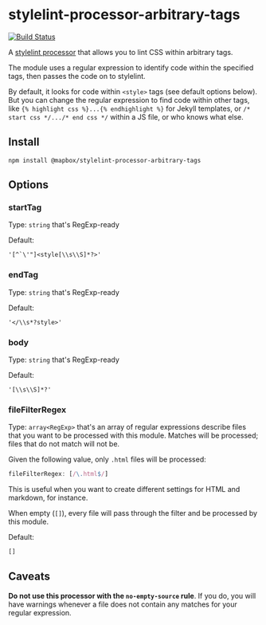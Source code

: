 # stylelint-processor-arbitrary-tags

[![Build Status](https://travis-ci.org/mapbox/stylelint-processor-arbitrary-tags.svg?branch=master)](https://travis-ci.org/mapbox/stylelint-processor-arbitrary-tags)

A [stylelint processor](http://stylelint.io/user-guide/configuration/#processors) that allows you to lint CSS within arbitrary tags.

The module uses a regular expression to identify code within the specified tags, then passes the code on to stylelint.

By default, it looks for code within `<style>` tags (see default options below). But you can change the regular expression to find code within other tags, like `{% highlight css %}...{% endhighlight %}` for Jekyll templates, or `/* start css */.../* end css */` within a JS file, or who knows what else.

## Install

```
npm install @mapbox/stylelint-processor-arbitrary-tags
```

## Options

### startTag

Type: `string` that's RegExp-ready

Default:
```
'[^`\'"]<style[\\s\\S]*?>'
```

### endTag

Type: `string` that's RegExp-ready

Default:
```
'</\\s*?style>'
```

### body

Type: `string` that's RegExp-ready

Default:
```
'[\\s\\S]*?'
```

### fileFilterRegex

Type: `array<RegExp>` that's an array of regular expressions describe files that you want to be processed with this module.
Matches will be processed; files that do not match will not be.

Given the following value, only `.html` files will be processed:

```js
fileFilterRegex: [/\.html$/]
```

This is useful when you want to create different settings for HTML and markdown, for instance.

When empty (`[]`), every file will pass through the filter and be processed by this module.

Default:

```js
[]
```

## Caveats

**Do not use this processor with the `no-empty-source` rule**. If you do, you will have warnings whenever a file does not contain any matches for your regular expression.
